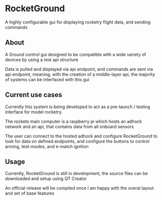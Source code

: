 # RocketGround
A highly configurable gui for displaying rocketry flight data, and sending commands

## About
A Ground control gui designed to be compatible with a wide variety of devices by using a rest api structure

Data is pulled and displayed via api endpoint, and commands are sent via api endpoint, meaning, with the creation of
a middle-layer api, the majority of systems can be interfaced with this gui

## Current use cases
Currently this system is being developed to act as a pre-launch / testing interface for model rocketry.

The rockets main computer is a raspberry pi which hosts an adhock network and an api, that contains data from all onboard sensors

The user can connect to the hosted adhock and configure RocketGround to look for data on defined endpoints, and configure the buttons to
control arming, test-modes, and e-match ignition

## Usage
Currently, RocketGround is still in development, the source files can be downloaded and setup using QT Creator

An official release will be compiled once I am happy with the overal layout and set of base features
